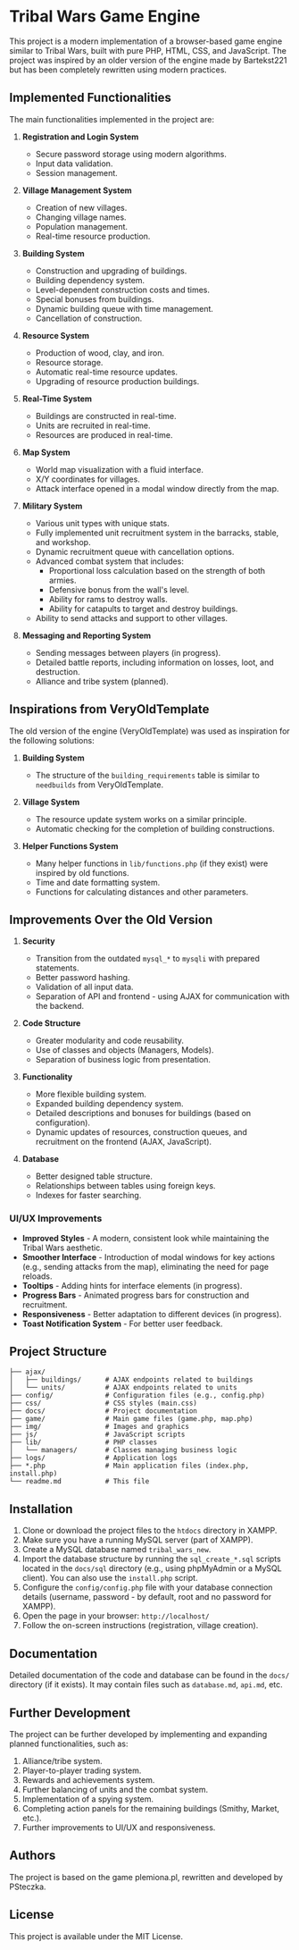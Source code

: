 # Tribal Wars Game Engine

This project is a modern implementation of a browser-based game engine similar to Tribal Wars, built with pure PHP, HTML, CSS, and JavaScript. The project was inspired by an older version of the engine made by Bartekst221 but has been completely rewritten using modern practices.

## Implemented Functionalities

The main functionalities implemented in the project are:

1.  **Registration and Login System**
    -   Secure password storage using modern algorithms.
    -   Input data validation.
    -   Session management.

2.  **Village Management System**
    -   Creation of new villages.
    -   Changing village names.
    -   Population management.
    -   Real-time resource production.

3.  **Building System**
    -   Construction and upgrading of buildings.
    -   Building dependency system.
    -   Level-dependent construction costs and times.
    -   Special bonuses from buildings.
    -   Dynamic building queue with time management.
    -   Cancellation of construction.

4.  **Resource System**
    -   Production of wood, clay, and iron.
    -   Resource storage.
    -   Automatic real-time resource updates.
    -   Upgrading of resource production buildings.

5.  **Real-Time System**
    -   Buildings are constructed in real-time.
    -   Units are recruited in real-time.
    -   Resources are produced in real-time.

6.  **Map System**
    -   World map visualization with a fluid interface.
    -   X/Y coordinates for villages.
    -   Attack interface opened in a modal window directly from the map.

7.  **Military System**
    -   Various unit types with unique stats.
    -   Fully implemented unit recruitment system in the barracks, stable, and workshop.
    -   Dynamic recruitment queue with cancellation options.
    -   Advanced combat system that includes:
        -   Proportional loss calculation based on the strength of both armies.
        -   Defensive bonus from the wall's level.
        -   Ability for rams to destroy walls.
        -   Ability for catapults to target and destroy buildings.
    -   Ability to send attacks and support to other villages.

8.  **Messaging and Reporting System**
    -   Sending messages between players (in progress).
    -   Detailed battle reports, including information on losses, loot, and destruction.
    -   Alliance and tribe system (planned).

## Inspirations from VeryOldTemplate

The old version of the engine (VeryOldTemplate) was used as inspiration for the following solutions:

1.  **Building System**
    -   The structure of the `building_requirements` table is similar to `needbuilds` from VeryOldTemplate.

2.  **Village System**
    -   The resource update system works on a similar principle.
    -   Automatic checking for the completion of building constructions.

3.  **Helper Functions System**
    -   Many helper functions in `lib/functions.php` (if they exist) were inspired by old functions.
    -   Time and date formatting system.
    -   Functions for calculating distances and other parameters.

## Improvements Over the Old Version

1.  **Security**
    -   Transition from the outdated `mysql_*` to `mysqli` with prepared statements.
    -   Better password hashing.
    -   Validation of all input data.
    -   Separation of API and frontend - using AJAX for communication with the backend.

2.  **Code Structure**
    -   Greater modularity and code reusability.
    -   Use of classes and objects (Managers, Models).
    -   Separation of business logic from presentation.

3.  **Functionality**
    -   More flexible building system.
    -   Expanded building dependency system.
    -   Detailed descriptions and bonuses for buildings (based on configuration).
    -   Dynamic updates of resources, construction queues, and recruitment on the frontend (AJAX, JavaScript).

4.  **Database**
    -   Better designed table structure.
    -   Relationships between tables using foreign keys.
    -   Indexes for faster searching.

### UI/UX Improvements
- **Improved Styles** - A modern, consistent look while maintaining the Tribal Wars aesthetic.
- **Smoother Interface** - Introduction of modal windows for key actions (e.g., sending attacks from the map), eliminating the need for page reloads.
- **Tooltips** - Adding hints for interface elements (in progress).
- **Progress Bars** - Animated progress bars for construction and recruitment.
- **Responsiveness** - Better adaptation to different devices (in progress).
- **Toast Notification System** - For better user feedback.

## Project Structure

```
├── ajax/
│   ├── buildings/      # AJAX endpoints related to buildings
│   └── units/          # AJAX endpoints related to units
├── config/             # Configuration files (e.g., config.php)
├── css/                # CSS styles (main.css)
├── docs/               # Project documentation
├── game/               # Main game files (game.php, map.php)
├── img/                # Images and graphics
├── js/                 # JavaScript scripts
├── lib/                # PHP classes
│   └── managers/       # Classes managing business logic
├── logs/               # Application logs
├── *.php               # Main application files (index.php, install.php)
└── readme.md           # This file
```

## Installation

1.  Clone or download the project files to the `htdocs` directory in XAMPP.
2.  Make sure you have a running MySQL server (part of XAMPP).
3.  Create a MySQL database named `tribal_wars_new`.
4.  Import the database structure by running the `sql_create_*.sql` scripts located in the `docs/sql` directory (e.g., using phpMyAdmin or a MySQL client). You can also use the `install.php` script.
5.  Configure the `config/config.php` file with your database connection details (username, password - by default, root and no password for XAMPP).
6.  Open the page in your browser: `http://localhost/`
7.  Follow the on-screen instructions (registration, village creation).

## Documentation

Detailed documentation of the code and database can be found in the `docs/` directory (if it exists). It may contain files such as `database.md`, `api.md`, etc.

## Further Development

The project can be further developed by implementing and expanding planned functionalities, such as:
1.  Alliance/tribe system.
2.  Player-to-player trading system.
3.  Rewards and achievements system.
4.  Further balancing of units and the combat system.
5.  Implementation of a spying system.
6.  Completing action panels for the remaining buildings (Smithy, Market, etc.).
7.  Further improvements to UI/UX and responsiveness.

## Authors

The project is based on the game plemiona.pl, rewritten and developed by PSteczka.

## License

This project is available under the MIT License.